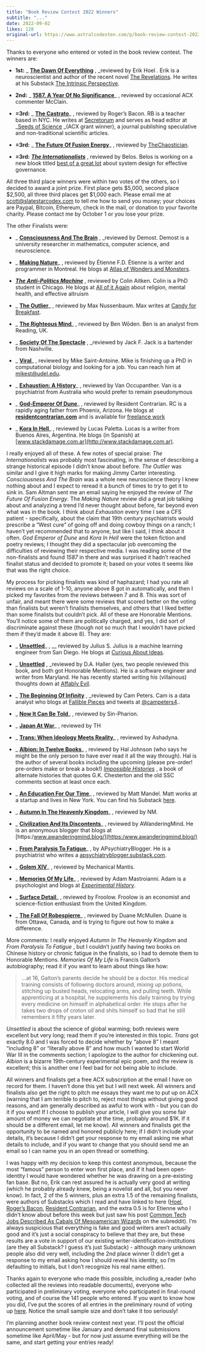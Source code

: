 ```yaml
---
title: "Book Review Contest 2022 Winners"
subtitle: "..."
date: 2022-09-02
likes: 128
original-url: https://www.astralcodexten.com/p/book-review-contest-2022-winners
---
```

Thanks to everyone who entered or voted in the book review contest. The winners are:

  *  **1st:** _ **[The Dawn Of Everything](https://astralcodexten.substack.com/p/your-book-review-the-dawn-of-everything)** , _reviewed by Erik Hoel _._ Erik is a neuroscientist and author of the recent novel [The Revelations](https://www.amazon.com/Revelations-Novel-Erik-Hoel/dp/1419750224). He writes at his Substack [The Intrinsic Perspective](https://erikhoel.substack.com/).

  *  **2nd:** _ **[1587, A Year Of No Significance](https://astralcodexten.substack.com/p/your-book-review-1587-a-year-of-no)**_ , reviewed by occasional ACX commenter McClain.

  *  **=3rd:** _ **[The Castrato](https://astralcodexten.substack.com/p/your-book-review-the-castrato)**_ , reviewed by Roger’s Bacon. RB is a teacher based in NYC. He writes at [Secretorum](https://www.secretorum.life/) and serves as head editor at _[Seeds of Science](https://www.theseedsofscience.org/) _(ACX grant winner), a journal publishing speculative and non-traditional scientific articles.

  *  **=3rd:** _ **[The Future Of Fusion Energy](https://astralcodexten.substack.com/p/your-book-review-the-future-of-fusion)**_ , reviewed by [TheChaostician](http://thechaostician.com/).

  *  **=3rd:** _**[The Internationalists](https://astralcodexten.substack.com/p/your-book-review-the-internationalists)**_ , reviewed by Belos. Belos is working on a new blook titled [best of a great lot](https://bestofagreatlot.substack.com/p/a-beginning) about system design for effective governance. 




All three third place winners were within two votes of the others, so I decided to award a joint prize. First place gets $5,000, second place $2,500, all three third places get $1,000 each. Please email me at scott@slatestarcodex.com to tell me how to send you money; your choices are Paypal, Bitcoin, Ethereum, check in the mail, or donation to your favorite charity. Please contact me by October 1 or you lose your prize.

The other Finalists were:

  *  _ **[Consciousness And The Brain](https://astralcodexten.substack.com/p/your-book-review-consciousness-and)** , _reviewed by Demost. Demost is a university researcher in mathematics, computer science, and neuroscience.

  *  _ **[Making Nature](https://astralcodexten.substack.com/p/your-book-review-making-nature)**_ , reviewed by Étienne F.D. Étienne is a writer and programmer in Montreal. He blogs at [Atlas of Wonders and Monsters](https://etiennefd.substack.com/). 

  * _**[The Anti-Politics Machine](https://astralcodexten.substack.com/p/your-book-review-the-anti-politics)**_ , reviewed by Colin Aitken. Colin is a PhD student in Chicago. He blogs at [All of it Again](https://allofitagain.substack.com/) about religion, mental health, and effective altruism

  *  _ **[The Outlier](https://astralcodexten.substack.com/p/your-book-review-the-outlier)**_ , reviewed by Max Nussenbaum. Max writes at [Candy for Breakfast](https://www.candyforbreakfast.email).

  *  _ **[The Righteous Mind](https://astralcodexten.substack.com/p/your-book-review-the-righteous-mind)**_ , reviewed by Ben Wōden. Ben is an analyst from Reading, UK.

  *  _ **[Society Of The Spectacle](https://astralcodexten.substack.com/p/your-book-review-the-society-of-the)** , _reviewed by Jack F. Jack is a bartender from Nashville.

  *  _ **[Viral](https://astralcodexten.substack.com/p/your-book-review-viral)**_ , reviewed by Mike Saint-Antoine. Mike is finishing up a PhD in computational biology and looking for a job. You can reach him at [mikest@udel.edu](mailto:mikest@udel.edu).

  *  _ **[Exhaustion: A History](https://astralcodexten.substack.com/p/your-book-review-exhaustion)**_ , reviewed by Van Occupanther. Van is a psychiatrist from Australia who would prefer to remain pseudonymous

  *  _ **[God-Emperor Of Dune](https://astralcodexten.substack.com/p/your-book-review-god-emperor-of-dune)**_ , reviewed by Resident Contrarian. RC is a rapidly aging father from Phoenix, Arizona. He blogs at **[residentcontrarian.com](https://residentcontrarian.com/)** and is available for [freelance work](https://writing.residentcontrarian.com)

  *  _ **[Kora In Hell](https://astralcodexten.substack.com/p/your-book-review-kora-in-hell)**_ , reviewed by Lucas Paletta. Lucas is a writer from Buenos Aires, Argentina. He blogs (in Spanish) at [www.stackdamage.com.ar](http://www.stackdamage.com.ar).




I really enjoyed all of these. A few notes of special praise: _The Internationalists_ was probably most fascinating, in the sense of describing a strange historical episode I didn’t know about before. _The Outlier_ was similar and I give it high marks for making Jimmy Carter interesting. _Consciousness And The Brain_ was a whole new neuroscience theory I knew nothing about and I expect to reread it a bunch of times to try to get it to sink in. Sam Altman sent me an email saying he enjoyed the review of _The Future Of Fusion Energy_. The _Making Nature_ review did a great job talking about and analyzing a trend I’d never thought about before, far beyond even what was in the book. I think about _Exhaustion_ every time I see a CFS patient - specifically, about the claim that 19th century psychiatrists would prescribe a “West cure” of going off and doing cowboy things on a ranch; I haven’t yet recommended that to anyone, but like I said, I think about it often. _God Emperor of Dune_ and _Kora In Hell_ were the token fiction and poetry reviews; I thought they did a spectacular job overcoming the difficulties of reviewing their respective media. I was reading some of the non-finalists and found _1587_ in there and was surprised it hadn’t reached finalist status and decided to promote it; based on your votes it seems like that was the right choice.

My process for picking finalists was kind of haphazard; I had you rate all reviews on a scale of 1-10, anyone above 8 got in automatically, and then I picked my favorites from the reviews between 7 and 8. This was sort of unfair, and meant there were some reviews that scored better on the voting than finalists but weren’t finalists themselves, and others that I liked better than some finalists but couldn’t pick. All of these are Honorable Mentions. You’ll notice some of them are politically charged, and yes, I did sort of discriminate against these (though not so much that I wouldn’t have picked them if they’d made it above 8). They are:

  *  _ **[Unsettled](https://docs.google.com/document/d/1hFzjXliCAWjvheY-8Qd2fhbF79LnX0Xg6R9eqk9yIyI/edit#heading=h.ew7r2dmdq41a)**_ , __ reviewed by Julius S. Julius is a machine learning engineer from San Diego. He blogs at [Curious About Ideas](https://curiousaboutideas.substack.com/).

  *  _ **[Unsettled](https://docs.google.com/document/d/1hFzjXliCAWjvheY-8Qd2fhbF79LnX0Xg6R9eqk9yIyI/edit#heading=h.mn896ku7w0op)** , _reviewed by D.A. Haller (yes, two people reviewed this book, and both got Honorable Mentions). He is a software engineer and writer from Maryland. He has recently started writing his (villainous) thoughts down at [Affably Evil](https://affablyevil.substack.com/).

  *  _ **[The Beginning Of Infinity](https://docs.google.com/document/d/100kMdSVFviZSSBvUyyEQPMNlvLptVQxHFD9i9wGuBWs/edit#heading=h.c9ry6h2ze0xi)** , _reviewed by Cam Peters. Cam is a data analyst who blogs at [Fallible Pieces](https://falliblepieces.substack.com/?utm_source=substack&utm_medium=web&utm_campaign=substack_profile&utm_source=%2Fprofile%2F12769514-cam-peters&utm_medium=reader2) and tweets at [@campeters4](https://twitter.com/campeters4)..

  *  _ **[Now It Can Be Told](https://docs.google.com/document/d/1kQUUJhv-MpLawby2j4zXLZPDG6ligWd5xpIjH8UmWdw/edit#heading=h.qn8gv2bxe97e)**_ , reviewed by Sin-Pharion.

  *  _ **[Japan At War](https://docs.google.com/document/d/1kQUUJhv-MpLawby2j4zXLZPDG6ligWd5xpIjH8UmWdw/edit#heading=h.t7dax9xv3ggq)**_ , reviewed by TH

  *  _ **[Trans: When Ideology Meets Reality](https://docs.google.com/document/d/1hFzjXliCAWjvheY-8Qd2fhbF79LnX0Xg6R9eqk9yIyI/edit#heading=h.lz66bhiar3d0)**_ , reviewed by Ashadyna.

  *  _ **[Albion: In Twelve Books](https://docs.google.com/document/d/1pRQbRbEUwSH_jm94PI_ij-88swat7vQ4iNaNp6gd39g/edit#heading=h.ooigg9ji4dp0)**_ , reviewed by Hal Johnson (who says he might be the only person to have ever read it all the way through). Hal is the author of several books including the upcoming (please pre-order! pre-orders make or break a book!) _[Impossible Histories](https://www.barnesandnoble.com/w/impossible-histories-hal-johnson/1140974462)_ , a book of alternate histories that quotes G.K. Chesterton and the old SSC comments section at least once each.

  *  _ **[An Education For Our Time](https://docs.google.com/document/d/1pRQbRbEUwSH_jm94PI_ij-88swat7vQ4iNaNp6gd39g/edit#heading=h.dgp00oivg41z)**_ , reviewed by Matt Mandel. Matt works at a startup and lives in New York. You can find his Substack [here](https://mandel.substack.com/).

  *  _ **[Autumn In The Heavenly Kingdom](https://docs.google.com/document/d/1pRQbRbEUwSH_jm94PI_ij-88swat7vQ4iNaNp6gd39g/edit#heading=h.yc7v86pkxeux)**_ , reviewed by NM.

  *  _ **[Civilization And Its Discontents](https://docs.google.com/document/d/1pRQbRbEUwSH_jm94PI_ij-88swat7vQ4iNaNp6gd39g/edit#heading=h.xt5wmaxjtmff)**_ , reviewed by AWanderingMind. He is an anonymous blogger that blogs at [https:/www.awanderingmind.blog/](https:/www.awanderingmind.blog/)

  *  _ **[From Paralysis To Fatigue](https://docs.google.com/document/d/1pRQbRbEUwSH_jm94PI_ij-88swat7vQ4iNaNp6gd39g/edit#heading=h.b1vgjvj65gjm)**_ , by APsychiatryBlogger. He is a psychiatrist who writes a [apsychiatryblogger.substack.com](https://apsychiatryblogger.substack.com/).

  *  _ **[Golem XIV](https://docs.google.com/document/d/1pRQbRbEUwSH_jm94PI_ij-88swat7vQ4iNaNp6gd39g/edit#heading=h.z7gcrb7hknaq)**_ , reviewed by Mechanical Mantis.

  *  _ **[Memories Of My Life](https://docs.google.com/document/d/1kQUUJhv-MpLawby2j4zXLZPDG6ligWd5xpIjH8UmWdw/edit#heading=h.qnec6j4dg9xy)**_ , reviewed by Adam Mastroianni. Adam is a psychologist and blogs at _[Experimental History](https://experimentalhistory.substack.com/)_.

  *  _ **[Surface Detail](https://docs.google.com/document/d/1kQUUJhv-MpLawby2j4zXLZPDG6ligWd5xpIjH8UmWdw/edit#heading=h.ybywijihlbw4)**_ , reviewed by Froolow. Froolow is an economist and science-fiction enthusiast from the United Kingdom.

  *  _ **[The Fall Of Robespierre](https://docs.google.com/document/d/100kMdSVFviZSSBvUyyEQPMNlvLptVQxHFD9i9wGuBWs/edit#)**_ , reviewed by Duane McMullen. Duane is from Ottawa, Canada, and is trying to figure out how to make a difference.




More comments: I really enjoyed _Autumn In The Heavenly Kingdom_ and _From Paralysis To Fatigue_ , but I couldn’t justify having two books on Chinese history or chronic fatigue in the finalists, so I had to demote them to Honorable Mentions. _Memories Of My Life_ is Francis Galton’s autobiography; read it if you want to learn about things like how:

> …at 16, Galton’s parents decide he should be a doctor. His medical training consists of following doctors around, mixing up potions, stitching up busted heads, relocating arms, and pulling teeth. While apprenticing at a hospital, he supplements his daily training by trying every medicine on himself in alphabetical order. He stops after he takes two drops of croton oil and shits himself so bad that he still remembers it fifty years later.

 _Unsettled_ is about the science of global warming; both reviews were excellent but very long; read them if you’re interested in this topic. _Trans_ got exactly 8.0 and I was forced to decide whether by “above 8” I meant “including 8” or “literally above 8” and how much I wanted to start World War III in the comments section; I apologize to the author for chickening out. _Albion_ is a bizarre 19th-century experimental epic poem, and the review is excellent; this is another one I feel bad for not being able to include.

All winners and finalists get a free ACX subscription at the email I have on record for them. I haven’t done this yet but I will next week. All winners and finalists also get the right to pitch me essays they want me to put up on ACX (warning that I am terrible to pitch to, reject most things without giving good reasons, and am generally described as awful to work with - but you can do it if you want! If I choose to publish your article, I will give you some fair amount of money we can negotiate at the time, probably around $1K. If it should be a different email, let me know). All winners and finalists get the opportunity to be named and honored publicly here; if I didn’t include your details, it’s because I didn’t get your response to my email asking me what details to include, and if you want to change that you should send me an email so I can name you in an open thread or something. 

I was happy with my decision to keep this contest anonymous, because the most “famous” person to enter won first place, and if it had been open-identity I would have wondered whether he was drawing on a pre-existing fan base. But no, Erik can rest assured he is actually very good at writing (which he probably already knew, being a novelist and all, but you never know). In fact, 2 of the 5 winners, plus an extra 1.5 of the remaining finalists, were authors of Substacks which I read and have linked to here ([Hoel](https://erikhoel.substack.com/), [Roger’s Bacon](https://www.secretorum.life/?utm_source=%2Fprofile%2F27192631-rogers-bacon&utm_medium=reader2&utm_campaign=substack_profile), [Resident Contrarian](https://www.residentcontrarian.com/), and the extra 0.5 is for Etienne who I didn’t know about before this week but just saw his post [Common Tech Jobs Described As Cabals Of Mesoamerican Wizards](https://etiennefd.substack.com/p/common-tech-jobs-described-as-cabals) on the subreddit). I’m always suspicious that everything is fake and good writers aren’t actually good and it’s just a social conspiracy to believe that they are, but these results are a vote in support of our existing writer-identification-institutions (are they all Substack? I guess it’s just Substack) - although many unknown people also did very well, including the 2nd place winner (I didn’t get a response to my email asking how I should reveal his identity, so I’m defaulting to initials, but I don’t recognize his real name either).

Thanks again to everyone who made this possible, including a_reader (who collected all the reviews into readable documents), everyone who participated in preliminary voting, everyone who participated in final-round voting, and of course the 141 people who entered. If you want to know how you did, I’ve put the scores of all entries in the preliminary round of voting up [here](http://slatestarcodex.com/Stuff/allbooks.pdf). Notice the small sample size and don’t take it too seriously!

I’m planning another book review contest next year. I’ll post the official announcement sometime like January and demand final submissions sometime like April/May - but for now just assume everything will be the same, and start getting your entries ready!
